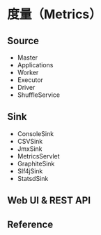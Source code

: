 # 度量（Metrics）

## Source

* Master
* Applications
* Worker
* Executor
* Driver
* ShuffleService

## Sink

* ConsoleSink
* CSVSink
* JmxSink
* MetricsServlet
* GraphiteSink
* Slf4jSink
* StatsdSink

## Web UI & REST API

## Reference

